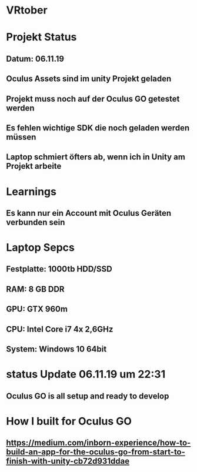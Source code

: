 # VRtober

# Projekt Status

## Datum: 06.11.19
## Oculus Assets sind im unity Projekt geladen
## Projekt muss noch auf der Oculus GO getestet werden
## Es fehlen wichtige SDK die noch geladen werden müssen
## Laptop schmiert öfters ab, wenn ich in Unity am Projekt arbeite

# Learnings

## Es kann nur ein Account mit Oculus Geräten verbunden sein

# Laptop Sepcs

## Festplatte: 1000tb HDD/SSD
## RAM: 8 GB DDR
## GPU: GTX 960m
## CPU: Intel Core i7 4x 2,6GHz 
## System: Windows 10 64bit

# status Update 06.11.19 um 22:31

## Oculus GO is all setup and ready to develop

# How I built for Oculus GO

## https://medium.com/inborn-experience/how-to-build-an-app-for-the-oculus-go-from-start-to-finish-with-unity-cb72d931ddae
